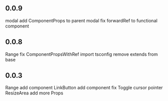 ## 0.0.9

modal add ComponentProps to parent
modal fix forwardRef to functional component

## 0.0.8

Range fix ComponentPropsWithRef import
tsconfig remove extends from base

## 0.0.3

Range add component
LinkButton add component
fix Toggle cursor pointer
ResizeArea add more Props
